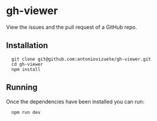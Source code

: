 # gh-viewer
View the issues and the pull request of a GitHub repo.

## Installation
```shell
  git clone git@github.com:antoniovizuete/gh-viewer.git
  cd gh-viewer
  npm install
```

## Running
Once the dependencies have been installed you can run:
```shell
  npm run dev
```

